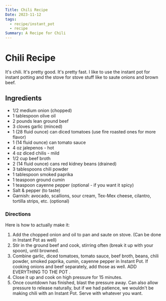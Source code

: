 ```yaml
---
Title: Chili Recipe
Date: 2023-11-12
tags:
  - recipe/instant_pot
  - recipe
Summary: A Recipe for Chili
---
```



# Chili Recipe

It's chili. It's pretty good. It's pretty fast. I like to use the instant pot for instant potting and the stove for stove stuff like to saute onions and brown beef. 



## Ingredients 

*  1/2 medium onion (chopped)
*  1 tablespoon olive oil
*  2 pounds lean ground beef
*  3 cloves garlic (minced)
*  1 (28 fluid ounce) can diced tomatoes (use fire roasted ones for more flavor)
*  1 (14 fluid ounce) can tomato sauce
* 4 oz jalepenos - hot
* 4 oz diced chilis - mild
*  1/2 cup beef broth
*  2 (14 fluid ounce) cans red kidney beans (drained)
*  3 tablespoons chili powder
*  1 tablespoon smoked paprika
*  1 teaspoon ground cumin
*  1 teaspoon cayenne pepper (optional - if you want it spicy)
*  Salt & pepper (to taste)
*  Garnish: avocado, scallions, sour cream, Tex-Mex cheese, cilantro, tortilla strips, etc. (optional)

### Directions

Here is how to actually make it:

1. Add the chopped onion and oil to pan and saute on stove. (Can be done in Instant Pot as well)
2. Stir in the ground beef and cook, stirring often (break it up with your spoon), until browned.
3. Combine garlic, diced tomatoes, tomato sauce, beef broth, beans, chili powder, smoked paprika, cumin, cayenne pepper in Instant Pot. If cooking onions and beef separately, add those as well. ADD EVERYTHING TO THE POT . 
5. Close it up and cook on high pressure for  15 minutes.
6. Once countdown has finished, blast the pressure away.  Can also allow pressure to release naturally, but if we had patience, we wouldn't be making chili with an Instant Pot. Serve with whatever you want.
